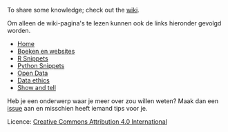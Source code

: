 To share some knowledge; check out the [wiki](https://github.com/sevennewbookshelves/sevennewbookshelves.github.io/wiki). 

Om alleen de wiki-pagina's te lezen kunnen ook de links hieronder gevolgd worden.
* [Home](Home.md)
* [Boeken en websites](Boeken-en-websites.md)
* [R Snippets](R-Snippets.md)
* [Python Snippets](Python-Snippets.md)
* [Open Data](Open-data.md)
* [Data ethics](Data-Ethics.md)
* [Show and tell](Show-and-tell.md)

Heb je een onderwerp waar je meer over zou willen weten? Maak dan een [issue](https://github.com/sevennewbookshelves/sevennewbookshelves.github.io/issues) aan en misschien heeft iemand tips voor je.

Licence: [Creative Commons Attribution 4.0 International](https://creativecommons.org/licenses/by/4.0/) 
